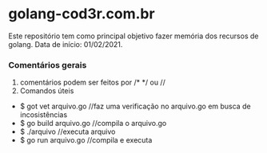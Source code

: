 # golang-cod3r.com.br

Este repositório tem como principal objetivo fazer memória dos recursos de golang. Data de início: 01/02/2021.


### Comentários gerais

1. comentários podem ser feitos por /* */ ou //
2. Comandos úteis
  - $ got vet arquivo.go //faz uma verificação no arquivo.go em busca de incosistências
  - $ go build arquivo.go //compila o arquivo.go
  - $ ./arquivo //executa arquivo
  - $ go run arquivo.go //compila e executa 
  
  
